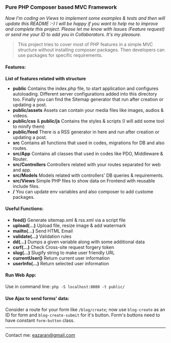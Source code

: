 ### Pure PHP Composer based MVC Framework

*Now I'm coding on Views to implement some examples & tests and then will update this README :-)*
*I will be happy if you want to help me to improve and complete this project. Please let me know with Issues (Feature request) or send me your ID to add you in Collaborators. It's my pleasure.*

> This project tries to cover most of PHP features in a simple MVC structure without installing composer packages. Then developers can use packages for specific requirements.

#### Features:
**List of features related with structure**
- **public**
Contains the index.php file, to start application and configures autoloading. Different server configurations added into this directory too. Finally you can find the Sitemap generator that run after creation or updating a post.
- **public/assets**
Assets can contain your media files like images, audios & videos.
- **public/css** & **public/js**
Contains the styles & scripts (I will add some tool to minify them)
- **public/feed**
There is a RSS generator in here and run after creation or updating a post.
- **src**
Contains all functions that used in codes, migrations for DB and also routes.
- **src/App**
Contains all classes that used in codes like PDO, Middleware & Router.
- **src/Controllers**
Controllers related with your routes separated for web and app.
- **src/Models**
Models related with controllers' DB queries & requirements.
- **src/Views**
Simple PHP files to show data on Frontend with reusable include files.
- **/**
You can update env variables and also composer to add custome packages.

#### Useful Functions:
- **feed()**
Generate sitemap.xml & rss.xml via a script file
- **upload(...)**
Upload file, resize image & add watermark
- **mailto(...)**
Send HTML Email
- **validate(...)**
Validation rules
- **dd(...)**
Dumps a given variable along with some additional data
- **csrf(...)**
Check Cross-site request forgery token
- **slug(...)**
Slugify string to make user friendly URL
- **currentUser()**
Return current user information
- **userInfo(...)**
Return selected user information

#### Run Web App:
Use in command line: `php -S localhost:8080 -t public/`

#### Use Ajax to send forms' data:
Consider a route for your form like `/blog/create`; now use `blog-create` as an ID for form and `blog-create-submit` for it's button. Form's buttons need to have constant `form-button` class.

------------

Contact me: [eazaran@gmail.com](mailto:eazaran@gmail.com "eazaran@gmail.com")